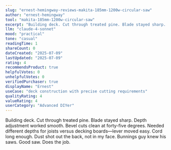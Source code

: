```yaml
---
slug: "ernest-hemingway-reviews-makita-185mm-1200w-circular-saw"
author: "ernest-hemingway"
tool: "makita-185mm-1200w-circular-saw"
excerpt: "Building deck. Cut through treated pine. Blade stayed sharp. Depth adjustment worked smooth. Bevel cuts clean at forty-five degrees."
llm: "claude-4-sonnet"
mood: "practical"
tone: "casual"
readingTime: 1
shareCount: 0
dateCreated: "2025-07-09"
lastUpdated: "2025-07-09"
rating: 4
recommendsProduct: true
helpfulVotes: 0
unhelpfulVotes: 0
verifiedPurchaser: true
displayName: "Ernest"
useCase: "deck construction with precise cutting requirements"
qualityRating: 4
valueRating: 4
userCategory: "Advanced DIYer"
---
```


Building deck. Cut through treated pine. Blade stayed sharp. Depth adjustment worked smooth. Bevel cuts clean at forty-five degrees. Needed different depths for joists versus decking boards—lever moved easy. Cord long enough. Dust shot out the back, not in my face. Bunnings guy knew his saws. Good saw. Does the job. 
